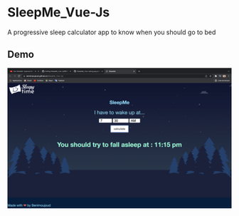 # SleepMe_Vue-Js
A progressive sleep calculator app to know when you should go to bed
## Demo

![image](https://github.com/benlmaoujoud/SleepMe_Vue-Js/blob/main/img.png)
